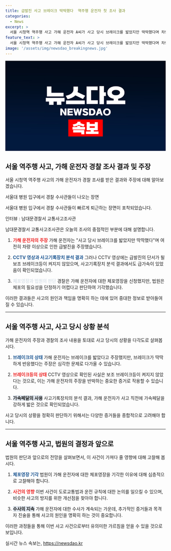 ```yaml
---
title: 급발진 사고 브레이크 딱딱했다  역주행 운전자 첫 조사 결과
categories:
  - News
excerpt: >
  서울 시청역 역주행 사고 가해 운전자 A씨가 사고 당시 브레이크를 밟았지만 딱딱했다며 차량 이상에 따른 급발진을 주장했지만, CCTV 영상과 사고기록장치 분석 결과에 따르면 이는 사실이 아니었다. 보조 브레이크등이 꺼져 있었고, 강한 가속과 스키드마크 등의 증거도 발견되지 않았다. 체포영장은 기각됐으나, 이에 대한 공분이 커지고 있다. 
feature_text: >
  서울 시청역 역주행 사고 가해 운전자 A씨가 사고 당시 브레이크를 밟았지만 딱딱했다며 차량 이상에 따른 급발진을 주장했지만, CCTV 영상과 사고기록장치 분석 결과에 따르면 이는 사실이 아니었다. 보조 브레이크등이 꺼져 있었고, 강한 가속과 스키드마크 등의 증거도 발견되지 않았다. 체포영장은 기각됐으나, 이에 대한 공분이 커지고 있다. 
image: '/assets/img/newsdao_breakingnews.jpg'
---
```


<p><img src="/assets/img/newsdao_breakingnews.jpg" alt="koreaapp 속보" /></p>

<h2 data-ke-size="size26">서울 역주행 사고, 가해 운전자 경찰 조사 결과 및 주장</h2>

<p>서울 시청역 역주행 사고의 가해 운전자가 경찰 조사를 받은 결과와 주장에 대해 알아보겠습니다.</p>

<p data-ke-size="size16">서울대 병원 입구에서 경찰 수사관들이 나오는 장면</p>

<p>서울대 병원 입구에서 경찰 수사관들이 빠르게 퇴근하는 장면이 포착되었습니다.</p>

<p data-ke-size="size16">인터뷰 : 남대문경찰서 교통사고조사관</p>

<p>남대문경찰서 교통사고조사관은 오늘의 조사의 중점적인 부분에 대해 설명합니다.</p>

<ol>
<li><p><b><span style="color: #ee2323;">가해 운전자의 주장</span></b>
가해 운전자는 "사고 당시 브레이크를 밟았지만 딱딱했다"며 여전히 차량 이상으로 인한 급발진을 주장했습니다.</p></li>
<li><p><b><span style="color: #1a5490;">CCTV 영상과 사고기록장치 분석 결과</span></b>
그러나 CCTV 영상에는 급발진의 단서가 될 보조 브레이크등이 켜지지 않았으며, 사고기록장치 분석 결과에서도 급가속이 있었음이 확인되었습니다.</p></li>
<li><p><b><span style="color: #21538527;">체포영장과 법원의 판단</span></b>
경찰은 가해 운전자에 대한 체포영장을 신청했지만, 법원은 체포의 필요성을 단정하기 어렵다고 판단하여 기각했습니다.</p></li>
</ol>

<p>이러한 결과들은 사고의 원인과 책임을 명확히 하는 데에 있어 중대한 정보로 받아들여질 수 있습니다.</p>

<hr>

<h2 data-ke-size="size26">서울 역주행 사고, 사고 당시 상황 분석</h2>

<p>가해 운전자의 주장과 경찰의 조사 내용을 토대로 사고 당시의 상황을 다각도로 살펴봅시다.</p>

<ol>
<li><p><b><span style="color: #1a5490;">브레이크의 상태</span></b>
가해 운전자는 브레이크를 밟았다고 주장했지만, 브레이크가 딱딱하게 반응했다는 주장은 심각한 문제로 다가올 수 있습니다.</p></li>
<li><p><b><span style="color: #ee2323;">브레이크등의 상태</span></b>
CCTV 영상으로 확인된 사실은 보조 브레이크등이 켜지지 않았다는 것으로, 이는 가해 운전자의 주장을 반박하는 중요한 증거로 작용할 수 있습니다.</p></li>
<li><p><b><span style="background-color: #21538527;">가속페달의 사용</span></b>
사고기록장치의 분석 결과, 가해 운전자가 사고 직전에 가속페달을 강하게 밟은 것으로 확인되었습니다.</p></li>
</ol>

<p>사고 당시의 상황을 정확히 판단하기 위해서는 다양한 증거들을 종합적으로 고려해야 합니다.</p>

<hr>

<h2 data-ke-size="size26">서울 역주행 사고, 법원의 결정과 앞으로</h2>

<p>법원의 판단과 앞으로의 전망을 살펴보면서, 이 사건이 가져다 줄 영향에 대해 고찰해 봅시다.</p>

<ol>
<li><p><b><span style="color: #1a5490;">체포영장 기각</span></b>
법원이 가해 운전자에 대한 체포영장을 기각한 이유에 대해 심층적으로 고찰해야 합니다.</p></li>
<li><p><b><span style="color: #ee2323;">사건의 영향</span></b>
이번 사건이 도로교통법과 운전 규칙에 대한 논의를 일으킬 수 있으며, 비슷한 사고의 방지를 위한 개선점을 찾아야 합니다.</p></li>
<li><p><b><span style="background-color: #21538527;">수사의 지속</span></b>
가해 운전자에 대한 수사가 계속되는 가운데, 추가적인 증거들과 목격자 진술을 통해 사고의 원인을 명확히 하는 것이 중요합니다.</p></li>
</ol>

<p>이러한 과정들을 통해 이번 사고 사건으로부터 유의미한 가르침을 얻을 수 있을 것으로 보입니다.</p>
실시간 뉴스 속보는, <a href="https://newsdao.kr" rel="dofollow">https://newsdao.kr</a>


